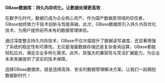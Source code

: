 **GBase数据库：持久内存优化，让数据处理更高效**

在数字化时代，数据已成为企业核心资产。作为国产数据库领域的佼佼者，GBase始终致力于技术创新与性能突破。此次，GBase数据库引入持久内存优化技术，为用户提供前所未有的数据管理体验。

通过深度整合持久内存技术，GBase不仅大幅提升了数据读写速度，还显著增强了系统的稳定性和可靠性。无论是海量数据存储还是复杂查询运算，GBase都能轻松应对，满足企业多样化需求。此外，其强大的兼容性与灵活扩展能力，为企业未来发展提供了坚实的技术保障。

选择GBase数据库，就是选择高效、安全的数据管理解决方案。让我们一起拥抱数据新时代！